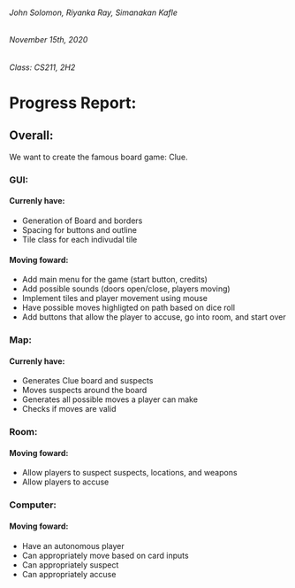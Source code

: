 ###### John Solomon, Riyanka Ray, Simanakan Kafle
###### November 15th, 2020
###### Class: CS211, 2H2
# Progress Report:
## Overall:
We want to create the famous board game: Clue.

### GUI:
#### Currenly have:
* Generation of Board and borders
* Spacing for buttons and outline
* Tile class for each indivudal tile
#### Moving foward:
* Add main menu for the game (start button, credits)
* Add possible sounds (doors open/close, players moving)
* Implement tiles and player movement using mouse
* Have possible moves highligted on path based on dice roll
* Add buttons that allow the player to accuse, go into room, and start over

### Map:
#### Currenly have:
* Generates Clue board and suspects
* Moves suspects around the board
* Generates all possible moves a player can make
* Checks if moves are valid

### Room:
#### Moving foward:
* Allow players to suspect suspects, locations, and weapons
* Allow players to accuse

### Computer:
#### Moving foward:
* Have an autonomous player
* Can appropriately move based on card inputs
* Can appropriately suspect
* Can appropriately accuse

